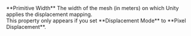 <tr>
<td>**Primitive Width**</td>
<td>The width of the mesh (in meters) on which Unity applies the displacement mapping.<br/>This property only appears if you set **Displacement Mode** to **Pixel Displacement**.</td>
</tr>

